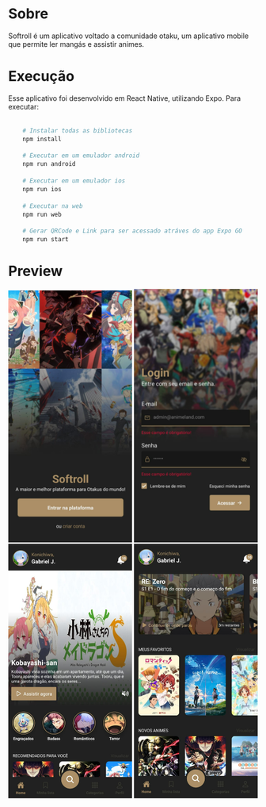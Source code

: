 # Sobre 

Softroll é um aplicativo voltado a comunidade otaku, um aplicativo mobile que permite ler mangás e assistir animes.

# Execução

Esse aplicativo foi desenvolvido em React Native, utilizando Expo. Para executar:
 
```bash

    # Instalar todas as bibliotecas
    npm install

    # Executar em um emulador android
    npm run android

    # Executar em um emulador ios
    npm run ios

    # Executar na web
    npm run web

    # Gerar QRCode e Link para ser acessado atráves do app Expo GO
    npm run start

```

# Preview


<div>
 <img src="https://github.com/jeronimo3875br/Softroll/blob/master/assets/images/screens/screen1.jpeg" width="250" />
 <img src="https://github.com/jeronimo3875br/Softroll/blob/master/assets/images/screens/screen2.jpeg" width="250" />
</div>

<div>
 <img src="https://github.com/jeronimo3875br/Softroll/blob/master/assets/images/screens/screen3.jpeg" width="250" />
 <img src="https://github.com/jeronimo3875br/Softroll/blob/master/assets/images/screens/screen4.jpeg" width="250" />
</div>
